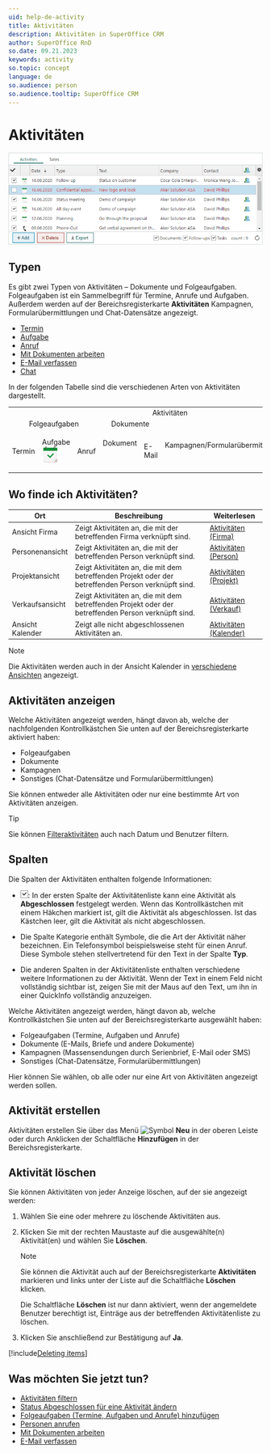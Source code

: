 ```yaml
---
uid: help-de-activity
title: Aktivitäten
description: Aktivitäten in SuperOffice CRM
author: SuperOffice RnD
so.date: 09.21.2023
keywords: activity
so.topic: concept
language: de
so.audience: person
so.audience.tooltip: SuperOffice CRM
---
```


# Aktivitäten

![Aktivitäten in SuperOffice CRM -screenshot][img3]

## Typen

Es gibt zwei Typen von Aktivitäten – Dokumente und Folgeaufgaben. Folgeaufgaben ist ein Sammelbegriff für Termine, Anrufe und Aufgaben. Außerdem werden auf der Bereichsregisterkarte **Aktivitäten** Kampagnen, Formularübermittlungen und Chat-Datensätze angezeigt.

* [Termin][1]
* [Aufgabe][2]
* [Anruf][3]
* [Mit Dokumenten arbeiten][4]
* [E-Mail verfassen][5]
* [Chat][12]

In der folgenden Tabelle sind die verschiedenen Arten von Aktivitäten dargestellt.

<!-- markdownlint-disable MD041 MD033 -->
<table>
<col />
<col />
<col />
<col />
<col />
<col />
<col />
<tr>
<td colspan="7" style="text-align: center;">Aktivitäten</td>
</tr>
<tr>
<td colspan="3" style="text-align: center;">Folgeaufgaben</td>
<td colspan="2" style="text-align: center;">Dokumente</td>
<td rowspan="2" style="text-align: center;">Kampagnen/Formularübermittlungen<img src="../../../../common/icons/marketing-h32.png" alt="" /><img src="../../../../common/icons/singlecolour/webform-h32.png" alt="" /></td>
<td rowspan="2" style="text-align: center;">Chat-Sitzungen<img src="../../../../common/icons/chat-h32.png" alt="" ></td>
</tr>
<tr>
<td><p>Termin<img src="../../../../common/icons/appointment-h32.png" alt="" /></td>
<td><p>Aufgabe<img src="../../../../common/icons/appointment-task-h32.png" alt="" /></td>
<td><p>Anruf<img src="../../../../common/icons/phone-h32.png" alt="" /></td>
<td><p>Dokument<p><img src="../../../../common/icons/document-h32.png" alt="" /></td>
<td><p>E-Mail<img src="../../../../common/icons/nav-inbox-h32.png" alt="" /></td>
<td style="text-align: center;">Kampagnen/Formularübermittlungen<img src="../../../../common/icons/marketing.png" alt="" /><img src="../../../../common/icons/singlecolour/webform.png" alt="" /></td>
<td style="text-align: center;">Chat-Sitzungen<img src="../../../../common/icons/chat.png" alt="" ></td>
</tr>
<tr>
</tr>
</table>
<!-- markdownlint-restore -->

## Wo finde ich Aktivitäten?

| Ort | Beschreibung | Weiterlesen |
|---|---|---|
| Ansicht Firma | Zeigt Aktivitäten an, die mit der betreffenden Firma verknüpft sind. | [Aktivitäten (Firma)][13] |
| Personenansicht | Zeigt Aktivitäten an, die mit der betreffenden Person verknüpft sind. | [Aktivitäten (Person)][14] |
| Projektansicht | Zeigt Aktivitäten an, die mit dem betreffenden Projekt oder der betreffenden Person verknüpft sind. | [Aktivitäten (Projekt)][15] |
| Verkaufsansicht | Zeigt Aktivitäten an, die mit dem betreffenden Projekt oder der betreffenden Person verknüpft sind. | [Aktivitäten (Verkauf)][16] |
| Ansicht Kalender | Zeigt alle nicht abgeschlossenen Aktivitäten an. | [Aktivitäten (Kalender)][6] |

> [!NOTE]
> Die Aktivitäten werden auch in der Ansicht Kalender in [verschiedene Ansichten][7] angezeigt.

## <a id="view" />Aktivitäten anzeigen

Welche Aktivitäten angezeigt werden, hängt davon ab, welche der nachfolgenden Kontrollkästchen Sie unten auf der Bereichsregisterkarte aktiviert haben:

* Folgeaufgaben
* Dokumente
* Kampagnen
* Sonstiges (Chat-Datensätze und Formularübermittlungen)

Sie können entweder alle Aktivitäten oder nur eine bestimmte Art von Aktivitäten anzeigen.

> [!TIP]
> Sie können [Filteraktivitäten][17] auch nach Datum und Benutzer filtern.

## Spalten

Die Spalten der Aktivitäten enthalten folgende Informationen:

* ![Symbol][img1]: In der ersten Spalte der Aktivitätenliste kann eine Aktivität als **Abgeschlossen** festgelegt werden. Wenn das Kontrollkästchen mit einem Häkchen markiert ist, gilt die Aktivität als abgeschlossen. Ist das Kästchen leer, gilt die Aktivität als nicht abgeschlossen.

* Die Spalte Kategorie enthält Symbole, die die Art der Aktivität näher bezeichnen. Ein Telefonsymbol beispielsweise steht für einen Anruf. Diese Symbole stehen stellvertretend für den Text in der Spalte **Typ**.

* Die anderen Spalten in der Aktivitätenliste enthalten verschiedene weitere Informationen zu der Aktivität. Wenn der Text in einem Feld nicht vollständig sichtbar ist, zeigen Sie mit der Maus auf den Text, um ihn in einer QuickInfo vollständig anzuzeigen.

Welche Aktivitäten angezeigt werden, hängt davon ab, welche Kontrollkästchen Sie unten auf der Bereichsregisterkarte ausgewählt haben:

* Folgeaufgaben (Termine, Aufgaben und Anrufe)
* Dokumente (E-Mails, Briefe und andere Dokumente)
* Kampagnen (Massensendungen durch Serienbrief, E-Mail oder SMS)
* Sonstiges (Chat-Datensätze, Formularübermittlungen)

Hier können Sie wählen, ob alle oder nur eine Art von Aktivitäten angezeigt werden sollen.

## Aktivität erstellen

Aktivitäten erstellen Sie über das Menü ![Symbol][img2] **Neu** in der oberen Leiste oder durch Anklicken der Schaltfläche **Hinzufügen** in der Bereichsregisterkarte.

## <a id="delete" />Aktivität löschen

Sie können Aktivitäten von jeder Anzeige löschen, auf der sie angezeigt werden:

1. Wählen Sie eine oder mehrere zu löschende Aktivitäten aus.

2. Klicken Sie mit der rechten Maustaste auf die ausgewählte(n) Aktivität(en) und wählen Sie **Löschen**.

    > [!NOTE]
    > Sie können die Aktivität auch auf der Bereichsregisterkarte **Aktivitäten** markieren und links unter der Liste auf die Schaltfläche **Löschen** klicken.
    >
    > Die Schaltfläche **Löschen** ist nur dann aktiviert, wenn der angemeldete Benutzer berechtigt ist, Einträge aus der betreffenden Aktivitätenliste zu löschen.

3. Klicken Sie anschließend zur Bestätigung auf **Ja**.

[!include[Deleting items](../includes/tip-deletion.md)]

## Was möchten Sie jetzt tun?

* [Aktivitäten filtern][17]
* [Status Abgeschlossen für eine Aktivität ändern][10]
* [Folgeaufgaben (Termine, Aufgaben und Anrufe) hinzufügen][8]
* [Personen anrufen][11]
* [Mit Dokumenten arbeiten][4]
* [E-Mail verfassen][5]

<!-- Referenced links -->
[1]: ../../diary/learn/appointment.md
[2]: ../../diary/learn/task.md
[3]: ../../diary/learn/phone-call/index.md
[4]: ../../document/learn/index.md
[5]: ../../email/learn/compose.md
[6]: ../../diary/learn/screen/activities-tab.md
[7]: ../../diary/learn/screen/index.md
[8]: ../../diary/learn/create-follow-up.md
[10]: ../../diary/learn/change-completed-status.md
[11]: ../../diary/learn/phone-call/dial.md
[12]: ../../chat/learn/index.md
[13]: ../../company/learn/screen/activities-tab.md
[14]: ../../contact/learn/screen/activities-tab.md
[15]: ../../project/learn/screen/activities-project.md
[16]: ../../sale/learn/screen/activities-sale.md
[17]: ../section-tabs/filter.md

<!-- Referenced images -->
[img1]: ../../../media/icons/check.png
[img2]: ../../../../common/icons/plus-black.png
[img3]: ../../../media/loc/en/diary/activities-detail.png
